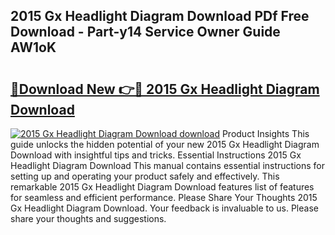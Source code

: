 ## 2015 Gx Headlight Diagram Download PDf Free Download - Part-y14 Service Owner Guide AW1oK

# <h2><a href="http://dfn12wp.blite.top/?on=2015+Gx+Headlight+Diagram+Download">🔗Download New 👉🔴 2015 Gx Headlight Diagram Download</a></h2>

[![2015 Gx Headlight Diagram Download download](https://i.imgur.com/lujVjoI.png)](http://dfn12wp.blite.top/?on=2015+Gx+Headlight+Diagram+Download)
Product Insights This guide unlocks the hidden potential of your new 2015 Gx Headlight Diagram Download with insightful tips and tricks. Essential Instructions 2015 Gx Headlight Diagram Download This manual contains essential instructions for setting up and operating your product safely and effectively. This remarkable 2015 Gx Headlight Diagram Download features list of features for seamless and efficient performance. Please Share Your Thoughts 2015 Gx Headlight Diagram Download. Your feedback is invaluable to us. Please share your thoughts and suggestions.
